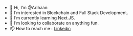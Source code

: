 - 👋 Hi, I’m @Arihaan
- 👀 I’m interested in Blockchain and Full Stack Development.
- 🌱 I’m currently learning Next.JS.
- 💞️ I’m looking to collaborate on anything fun.
- 📫 How to reach me : <a href="https://www.linkedin.com/in/arihaan/">Linkedin</href>

<!---
Arihaan/Arihaan is a ✨ special ✨ repository because its `README.md` (this file) appears on your GitHub profile.
You can click the Preview link to take a look at your changes.
--->
